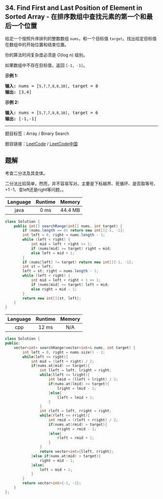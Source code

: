 ## 34. Find First and Last Position of Element in Sorted Array - 在排序数组中查找元素的第一个和最后一个位置

<!--If you want to use the English description, use `question.content` instead-->

<p>给定一个按照升序排列的整数数组 <code>nums</code>，和一个目标值 <code>target</code>。找出给定目标值在数组中的开始位置和结束位置。</p>

<p>你的算法时间复杂度必须是&nbsp;<em>O</em>(log <em>n</em>) 级别。</p>

<p>如果数组中不存在目标值，返回&nbsp;<code>[-1, -1]</code>。</p>

<p><strong>示例 1:</strong></p>

<pre><strong>输入:</strong> nums = [<code>5,7,7,8,8,10]</code>, target = 8
<strong>输出:</strong> [3,4]</pre>

<p><strong>示例&nbsp;2:</strong></p>

<pre><strong>输入:</strong> nums = [<code>5,7,7,8,8,10]</code>, target = 6
<strong>输出:</strong> [-1,-1]</pre>



-----

题目标签：Array / Binary Search

题目链接：[LeetCode](https://leetcode.com/problems/find-first-and-last-position-of-element-in-sorted-array/description/)  /  [LeetCode中国](https://leetcode-cn.com/problems/find-first-and-last-position-of-element-in-sorted-array/description/)

## 题解

考查二分法及其变体。

二分法比较简单，然而，并不容易写对。主要是下标越界、死循环、是否取等号、+1 -1、变left还是right等问题。。

| Language | Runtime | Memory |
|:---:|:---:|:---:|
| java  | 0  ms | 44.4 MB |

```java
class Solution {
    public int[] searchRange(int[] nums, int target) {
        if (nums.length == 0) return new int[]{-1, -1};
        int left = 0, right = nums.length - 1;
        while (left < right) {
            int mid = left + right >> 1;
            if (nums[mid] >= target) right = mid;
            else left = mid + 1;
        }
        if (nums[left] != target) return new int[]{-1, -1};
        int st = left;
        left = st; right = nums.length - 1;
        while (left < right) {
            int mid = left + right + 1 >> 1;
            if (nums[mid] <= target) left = mid;
            else right = mid - 1;
        }
        return new int[]{st, left};
    }
}
```


| Language | Runtime | Memory |
|:---:|:---:|:---:|
| cpp  | 12  ms | N/A |

```cpp
class Solution {
public:
    vector<int> searchRange(vector<int>& nums, int target) {
        int left = 0, right = nums.size() - 1;
        while(left <= right){
            int mid = (left + right) / 2;
            if(nums.at(mid) == target){
                int lleft = left, lright = right;
                while(lleft <= lright){
                    int lmid = (lleft + lright) / 2;
                    if(nums.at(lmid) >= target){
                        lright = lmid - 1;
                    }else{
                        lleft = lmid + 1;
                    }
                }
                int rleft = left, rright = right;
                while(rleft <= rright){
                    int rmid = (rleft + rright) / 2;
                    if(nums.at(rmid) > target){
                        rright = rmid - 1;
                    }else{
                        rleft = rmid + 1;
                    }
                }
                return vector<int>{lleft, rright};
            }else if(nums.at(mid) > target){
                right = mid - 1;
            }else{
                left = mid + 1;
            }
        }
        return vector<int>{-1, -1};
    }
};
```
